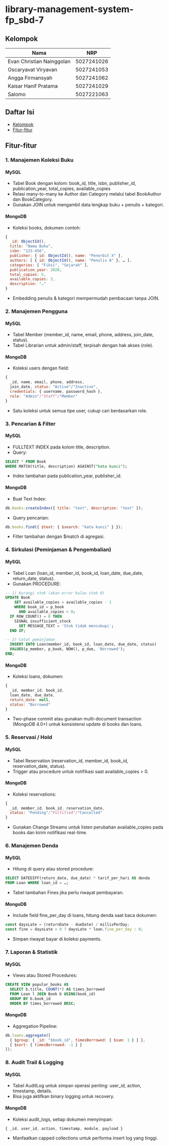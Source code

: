 # library-management-system-fp_sbd-7

## Kelompok
Nama | NRP
--- | ---
Evan Christian Nainggolan | 5027241026
Oscaryavat Viryavan | 5027241053
Angga Firmansyah | 5027241062
Kaisar Hanif Pratama | 5027241029
Salomo | 5027221063 

## Daftar Isi
- [Kelompok](#kelompok)
- [Fitur-fitur](#fitur-fitur)

## Fitur-fitur
### 1. Manajemen Koleksi Buku
#### MySQL
* Tabel Book dengan kolom: book_id, title, isbn, publisher_id, publication_year, total_copies, available_copies
* Relasi many-to-many ke Author dan Category melalui tabel BookAuthor dan BookCategory.
* Gunakan JOIN untuk mengambil data lengkap buku + penulis + kategori.
#### MongoDB
* Koleksi books, dokumen contoh:
```js
{
  _id: ObjectId(),
  title: "Nama Buku",
  isbn: "123-456",
  publisher: { id: ObjectId(), name: "Penerbit X" },
  authors: [ { id: ObjectId(), name: "Penulis A" }, … ],
  categories: [ "Fiksi", "Sejarah" ],
  publication_year: 2020,
  total_copies: 5,
  available_copies: 3,
  description: "…"
}
```
* Embedding penulis & kategori mempermudah pembacaan tanpa JOIN.

### 2. Manajemen Pengguna
#### MySQL
* Tabel Member (member_id, name, email, phone, address, join_date, status).
* Tabel Librarian untuk admin/staff, terpisah dengan hak akses (role).
#### MongoDB
* Koleksi users dengan field:
```js
{
  _id, name, email, phone, address,
  join_date, status: "Active"/"Inactive",
  credentials: { username, password_hash },
  role: "Admin"/"Staff"/"Member"
}
```
* Satu koleksi untuk semua tipe user, cukup cari berdasarkan role.

### 3. Pencarian & Filter
#### MySQL
* FULLTEXT INDEX pada kolom title, description.
* Query:
```sql
SELECT * FROM Book
WHERE MATCH(title, description) AGAINST("kata kunci");
```
* Index tambahan pada publication_year, publisher_id.
#### MongoDB
* Buat Text Index:
```js
db.books.createIndex({ title: "text", description: "text" });
```
* Query pencarian:
```js
db.books.find({ $text: { $search: "kata kunci" } });
```
* Filter tambahan dengan $match di agregasi.

### 4. Sirkulasi (Peminjaman & Pengembalian)
#### MySQL
* Tabel Loan (loan_id, member_id, book_id, loan_date, due_date, return_date, status).
* Gunakan PROCEDURE:
```sql
-- 1) Kurangi stok (akan error kalau stok 0)
UPDATE Book
    SET available_copies = available_copies - 1
    WHERE book_id = p_book
      AND available_copies > 0;
  IF ROW_COUNT() = 0 THEN
    SIGNAL insufficient_stock
      SET MESSAGE_TEXT = 'Stok tidak mencukupi';
  END IF;

-- 2) Catat peminjaman
  INSERT INTO Loan(member_id, book_id, loan_date, due_date, status)
  VALUES(p_member, p_book, NOW(), p_due, 'Borrowed');
END;
```
#### MongoDB
* Koleksi loans, dokumen:
```js
{
  _id, member_id, book_id,
  loan_date, due_date,
  return_date: null,
  status: "Borrowed"
}
```
* Two-phase commit atau gunakan multi-document transaction (MongoDB 4.0+) untuk konsistensi update di books dan loans.

### 5. Reservasi / Hold
#### MySQL
* Tabel Reservation (reservation_id, member_id, book_id, reservation_date, status).
* Trigger atau procedure untuk notifikasi saat available_copies > 0.
#### MongoDB
* Koleksi reservations:
```js
{
  _id, member_id, book_id, reservation_date,
  status: "Pending"/"Fulfilled"/"Cancelled"
}
```
* Gunakan Change Streams untuk listen perubahan available_copies pada books dan kirim notifikasi real-time.

### 6. Manajemen Denda
#### MySQL
* Hitung di query atau stored procedure:
```sql
SELECT DATEDIFF(return_date, due_date) * tarif_per_hari AS denda
FROM Loan WHERE loan_id = …;
```
* Tabel tambahan Fines jika perlu riwayat pembayaran.
#### MongoDB
* Include field fine_per_day di loans, hitung denda saat baca dokumen:
```js
const daysLate = (returnDate - dueDate) / millisPerDay;
const fine = daysLate > 0 ? daysLate * loan.fine_per_day : 0;
```
* Simpan riwayat bayar di koleksi payments.

### 7. Laporan & Statistik
#### MySQL
* Views atau Stored Procedures:
```sql
CREATE VIEW popular_books AS
  SELECT b.title, COUNT(*) AS times_borrowed
  FROM Loan l JOIN Book b USING(book_id)
  GROUP BY b.book_id
  ORDER BY times_borrowed DESC;
```
#### MongoDB
* Aggregation Pipeline:
```js
db.loans.aggregate([
  { $group: { _id: "$book_id", timesBorrowed: { $sum: 1 } } },
  { $sort: { timesBorrowed: -1 } }
]);
```
### 8. Audit Trail & Logging
#### MySQL
* Tabel AuditLog untuk simpan operasi penting: user_id, action, timestamp, details.
* Bisa juga aktifkan binary logging untuk recovery.
#### MongoDB
* Koleksi audit_logs, setiap dokumen menyimpan:
```js
{ _id, user_id, action, timestamp, module, payload }
```
* Manfaatkan capped collections untuk performa insert log yang tinggi.
